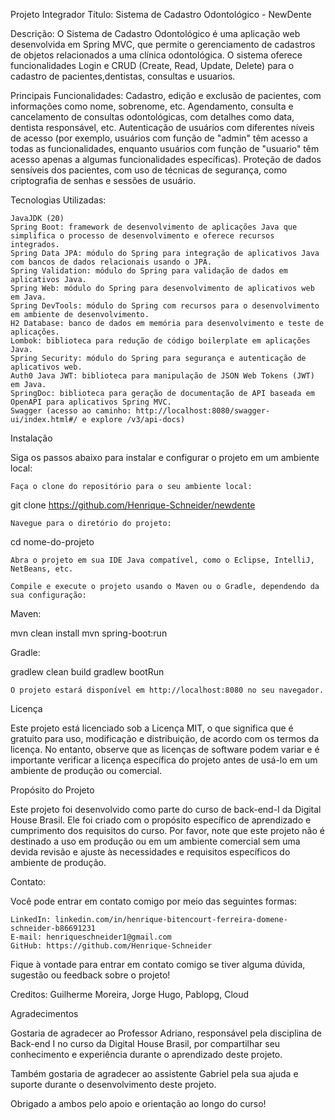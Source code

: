 Projeto Integrador
Título: Sistema de Cadastro Odontológico - NewDente

Descrição:
O Sistema de Cadastro Odontológico é uma aplicação web desenvolvida em Spring MVC,
que permite o gerenciamento de cadastros de objetos relacionados a uma clínica odontológica.
O sistema oferece funcionalidades Login e  CRUD (Create, Read, Update, Delete) para o cadastro de pacientes,dentistas, consultas e usuarios.

Principais Funcionalidades:
Cadastro, edição e exclusão de pacientes, com informações como nome, sobrenome, etc.
Agendamento, consulta e cancelamento de consultas odontológicas, com detalhes como data, dentista responsável, etc.
Autenticação de usuários com diferentes níveis de acesso (por exemplo, usuários com função de "admin" têm acesso a todas as funcionalidades, enquanto usuários com função de "usuario" têm acesso apenas a algumas funcionalidades específicas).
Proteção de dados sensíveis dos pacientes, com uso de técnicas de segurança, como criptografia de senhas e sessões de usuário.

Tecnologias Utilizadas:
    
    JavaJDK (20)
    Spring Boot: framework de desenvolvimento de aplicações Java que simplifica o processo de desenvolvimento e oferece recursos integrados.
    Spring Data JPA: módulo do Spring para integração de aplicativos Java com bancos de dados relacionais usando o JPA.
    Spring Validation: módulo do Spring para validação de dados em aplicativos Java.
    Spring Web: módulo do Spring para desenvolvimento de aplicativos web em Java.
    Spring DevTools: módulo do Spring com recursos para o desenvolvimento em ambiente de desenvolvimento.
    H2 Database: banco de dados em memória para desenvolvimento e teste de aplicações.
    Lombok: biblioteca para redução de código boilerplate em aplicações Java.
    Spring Security: módulo do Spring para segurança e autenticação de aplicativos web.
    Auth0 Java JWT: biblioteca para manipulação de JSON Web Tokens (JWT) em Java.
    SpringDoc: biblioteca para geração de documentação de API baseada em OpenAPI para aplicativos Spring MVC.
    Swagger (acesso ao caminho: http://localhost:8080/swagger-ui/index.html#/ e explore /v3/api-docs)
Instalação

Siga os passos abaixo para instalar e configurar o projeto em um ambiente local:

    Faça o clone do repositório para o seu ambiente local:


git clone https://github.com/Henrique-Schneider/newdente

    Navegue para o diretório do projeto:



cd nome-do-projeto

    Abra o projeto em sua IDE Java compatível, como o Eclipse, IntelliJ, NetBeans, etc.

    Compile e execute o projeto usando o Maven ou o Gradle, dependendo da sua configuração:

Maven:

mvn clean install
mvn spring-boot:run

Gradle:

gradlew clean build
gradlew bootRun

    O projeto estará disponível em http://localhost:8080 no seu navegador.

Licença

Este projeto está licenciado sob a Licença MIT,
o que significa que é gratuito para uso, modificação e distribuição,
de acordo com os termos da licença. No entanto,
observe que as licenças de software podem variar e
é importante verificar a licença específica do projeto antes de usá-lo em um
ambiente de produção ou comercial.

Propósito do Projeto

Este projeto foi desenvolvido como parte do curso de back-end-I da Digital House Brasil.
Ele foi criado com o propósito específico de aprendizado e cumprimento dos requisitos do curso.
Por favor, note que este projeto não é destinado a uso em produção ou em um ambiente comercial 
sem uma devida revisão e ajuste às necessidades e requisitos específicos do ambiente de produção.

Contato:

Você pode entrar em contato comigo por meio das seguintes formas:

    LinkedIn: linkedin.com/in/henrique-bitencourt-ferreira-domene-schneider-b86691231
    E-mail: henriqueschneider1@gmail.com
    GitHub: https://github.com/Henrique-Schneider

Fique à vontade para entrar em contato comigo 
se tiver alguma dúvida, sugestão ou feedback sobre o projeto!

Creditos:
Guilherme Moreira,
Jorge Hugo,
Pablopg,
Cloud

Agradecimentos

Gostaria de agradecer ao Professor Adriano, responsável pela disciplina de Back-end I no curso da Digital House Brasil,
por compartilhar seu conhecimento e experiência durante o aprendizado deste projeto.

Também gostaria de agradecer ao assistente Gabriel pela sua ajuda e suporte durante o desenvolvimento deste projeto.

Obrigado a ambos pelo apoio e orientação ao longo do curso!
